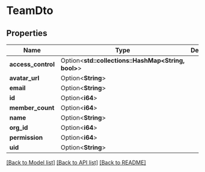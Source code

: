 # TeamDto

## Properties

Name | Type | Description | Notes
------------ | ------------- | ------------- | -------------
**access_control** | Option<**std::collections::HashMap<String, bool>**> |  | [optional]
**avatar_url** | Option<**String**> |  | [optional]
**email** | Option<**String**> |  | [optional]
**id** | Option<**i64**> |  | [optional]
**member_count** | Option<**i64**> |  | [optional]
**name** | Option<**String**> |  | [optional]
**org_id** | Option<**i64**> |  | [optional]
**permission** | Option<**i64**> |  | [optional]
**uid** | Option<**String**> |  | [optional]

[[Back to Model list]](../README.md#documentation-for-models) [[Back to API list]](../README.md#documentation-for-api-endpoints) [[Back to README]](../README.md)



